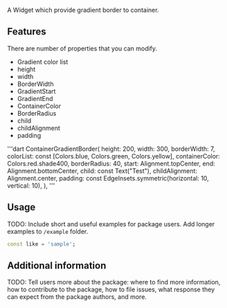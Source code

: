 <!-- 
This README describes the package. If you publish this package to pub.dev,
this README's contents appear on the landing page for your package.

For information about how to write a good package README, see the guide for
[writing package pages](https://dart.dev/guides/libraries/writing-package-pages). 

For general information about developing packages, see the Dart guide for
[creating packages](https://dart.dev/guides/libraries/create-library-packages)
and the Flutter guide for
[developing packages and plugins](https://flutter.dev/developing-packages). 
-->

A Widget which provide gradient border to container.

## Features

There are number of properties that you can modify.
- Gradient color list
- height
- width
- BorderWidth
- GradientStart
- GradientEnd
- ContainerColor
- BorderRadius
- child
- childAlignment
- padding


'''dart
ContainerGradientBorder(
            height: 200,
            width: 300,
            borderWidth: 7,
            colorList: const [Colors.blue, Colors.green, Colors.yellow],
            containerColor: Colors.red.shade400,
            borderRadius: 40,
            start: Alignment.topCenter,
            end: Alignment.bottomCenter,
            child: const Text("Test"),
            childAlignment: Alignment.center,
            padding: const EdgeInsets.symmetric(horizontal: 10, vertical: 10),
          ),
'''

## Usage

TODO: Include short and useful examples for package users. Add longer examples
to `/example` folder. 

```dart
const like = 'sample';
```

## Additional information

TODO: Tell users more about the package: where to find more information, how to 
contribute to the package, how to file issues, what response they can expect 
from the package authors, and more.
